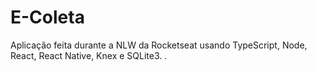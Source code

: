 # E-Coleta
Aplicação feita durante a NLW da Rocketseat usando TypeScript, Node, React, React Native, Knex e SQLite3.
.


